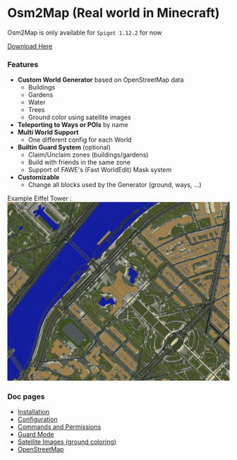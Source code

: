 # Osm2Map (Real world in Minecraft)

Osm2Map is only available for `Spigot 1.12.2` for now

[Download Here](https://github.com/Wardenfar/Osm2Map/releases)

### Features
- **Custom World Generator** based on OpenStreetMap data
   - Buildings
   - Gardens
   - Water
   - Trees
   - Ground color using satellite images
- **Teleporting to Ways or POIs** by name
- **Multi World Support**
   - One different config for each World
- **Builtin Guard System** (optional)
   - Claim/Unclaim zones (buildings/gardens)
   - Build with friends in the same zone
   - Support of FAWE's (Fast WorldEdit) Mask system 
- **Customizable**
   - Change all blocks used by the Generator (ground, ways, ...)

Example Eiffel Tower :
![alt text](./.github/images/eiffel_1.jpg "Logo Title Text 1")

### Doc pages
- [Installation](.github/doc/INSTALL.md)
- [Configuration](.github/doc/CONFIG.md)
- [Commands and Permissions](.github/doc/COMMANDS.md)
- [Guard Mode](.github/doc/GUARD.md)
- [Satellite Images (ground coloring)](.github/doc/TILES.md)
- [OpenStreetMap](.github/doc/OSM.md)